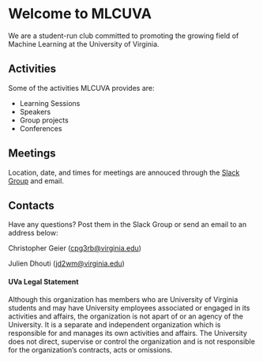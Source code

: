 # Welcome to MLCUVA

We are a student-run club committed to promoting the growing field of Machine Learning at the University of Virginia. 

## Activities

Some of the activities MLCUVA provides are:

- Learning Sessions
- Speakers
- Group projects
- Conferences

## Meetings

Location, date, and times for meetings are annouced through the [Slack Group](mlcuva.slack.com) and email.

## Contacts

Have any questions? Post them in the Slack Group or send an email to an address below:

Christopher Geier (cpg3rb@virginia.edu)

Julien Dhouti (jd2wm@virginia.edu)



#### UVa Legal Statement

Although this organization has members who are University of Virginia students and may have University employees associated or engaged in its activities and affairs, the organization is not apart of or an agency of the University. It is a separate and independent organization which is responsible for and manages its own activities and affairs. The University does not direct, supervise or control the organization and is not responsible for the organization’s contracts, acts or omissions.


